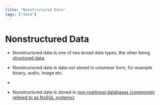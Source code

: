 ```yaml
---
title: "Nonstructured Data"
tags: ["data"]
---
```


# Nonstructured Data

- Nonstructured data is one of two broad data types, the other being [structured data][structured_data].

- Nonstructured data is data not stored in columnar form, for example binary, audio, image etc.
-
- Nonstructured data is stored in [non-realtional databases (commonsly refered to as NoSQL systems)][nonrelational_database].

[structured_data]: ./structured_data
[nonrelational_database]: ./nonrelatiional_database
